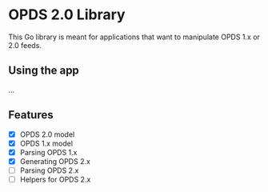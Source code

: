 # OPDS 2.0 Library

This Go library is meant for applications that want to manipulate OPDS 1.x or 2.0 feeds.

## Using the app

...

## Features

- [x] OPDS 2.0 model
- [x] OPDS 1.x model
- [x] Parsing OPDS 1.x
- [x] Generating OPDS 2.x
- [ ] Parsing OPDS 2.x
- [ ] Helpers for OPDS 2.x
